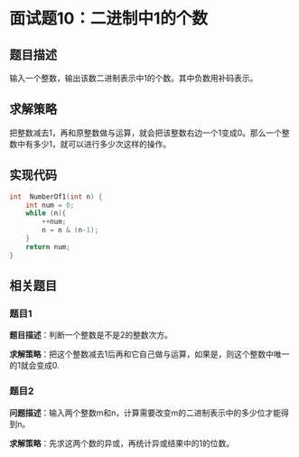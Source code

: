 # 面试题10：二进制中1的个数

## 题目描述

输入一个整数，输出该数二进制表示中1的个数。其中负数用补码表示。

## 求解策略

把整数减去1，再和原整数做与运算，就会把该整数右边一个1变成0。那么一个整数中有多少1，就可以进行多少次这样的操作。

## 实现代码

```c++
int  NumberOf1(int n) {
    int num = 0;
    while (n){
        ++num;
        n = n & (n-1);
    }
    return num;
}
```

## 相关题目

### 题目1

**题目描述**：判断一个整数是不是2的整数次方。

**求解策略**：把这个整数减去1后再和它自己做与运算，如果是，则这个整数中唯一的1就会变成0.

### 题目2

**问题描述**：输入两个整数m和n，计算需要改变m的二进制表示中的多少位才能得到n。

**求解策略**：先求这两个数的异或，再统计异或结果中的1的位数。
